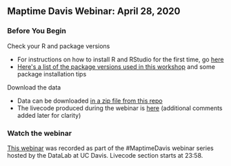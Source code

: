 ## Maptime Davis Webinar: April 28, 2020

### Before You Begin

Check your R and package versions
* For instructions on how to install R and RStudio for the first time, go [here](https://github.com/ldnagel/spatial-r-for-gis-users/blob/master/getting_started/Install-R-RStudio.md)
* [Here's a list of the package versions used in this workshop](https://github.com/ldnagel/spatial-r-for-gis-users/blob/master/getting_started/r-packages.md) and some package installation tips

Download the data
* Data can be downloaded [in a zip file from this repo](https://github.com/ldnagel/spatial-r-for-gis-users/tree/master/data)
* The livecode produced during the webinar is [here](https://github.com/ldnagel/spatial-r-for-gis-users/blob/master/scripts/maptime_workshop_code.R) (additional comments added later for clarity)

### Watch the webinar 

[This webinar](https://www.youtube.com/watch?v=vbNS5d3dB6o) was recorded as part of the #MaptimeDavis webinar series hosted by the DataLab at UC Davis. Livecode section starts at 23:58.
